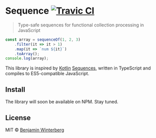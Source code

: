 # Sequence [![Travic CI](https://travis-ci.org/winterbe/sequence.svg?branch=master)](https://travis-ci.org/winterbe/sequence)

> Type-safe sequences for functional collection processing in JavaScript

```ts
const array = sequenceOf(1, 2, 3)
    .filter(it => it > 1)
    .map(it => `num ${it}`)
    .toArray();
console.log(array); 
```

This library is inspired by [Kotlin](https://kotlinlang.org/) [Sequences](https://kotlinlang.org/api/latest/jvm/stdlib/kotlin.sequences/-sequence/), written in TypeScript and compiles to ES5-compatible JavaScript.

## Install

The library will soon be available on NPM. Stay tuned.

## License

MIT © [Benjamin Winterberg](http://winterbe.com)
